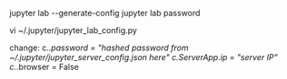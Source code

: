 jupyter lab --generate-config
jupyter lab password

vi ~/.jupyter/jupyter_lab_config.py

change:
  c.*.password = "hashed password from ~/.jupyter/jupyter_server_config.json here"
  c.ServerApp.ip = "server IP"
  c.*.browser = False
  
  
  
